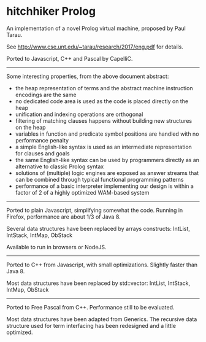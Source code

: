 # hitchhiker Prolog

An implementation of a novel Prolog virtual machine,
proposed by Paul Tarau.

See http://www.cse.unt.edu/~tarau/research/2017/eng.pdf for details.

Ported to Javascript, C++ and Pascal by CapelliC.

---------

Some interesting properties, from the above document abstract:

  * the heap representation of terms and the abstract machine instruction encodings are the same
  * no dedicated code area is used as the code is placed directly on the heap
  * unification and indexing operations are orthogonal
  * filtering of matching clauses happens without building new structures on the heap
  * variables in function and predicate symbol positions are handled with no performance penalty
  * a simple English-like syntax is used as an intermediate representation for clauses and goals
  * the same English-like syntax can be used by programmers directly as an alternative to classic Prolog syntax
  * solutions of (multiple) logic engines are exposed as answer streams that can be combined through typical functional programming patterns
  * performance of a basic interpreter implementing our design is within a factor of 2 of a highly optimized WAM-based system

--------

Ported to plain Javascript, simplifying somewhat the code.
Running in Firefox, performance are about 1/3 of Java 8.

Several data structures have been replaced by arrays constructs:
  IntList, IntStack, IntMap, ObStack

Available to run in browsers or NodeJS.

--------

Ported to C++ from Javascript, with small optimizations.
Slightly faster than Java 8.

Most data structures have been replaced by std::vector:
  IntList, IntStack, IntMap, ObStack

--------

Ported to Free Pascal from C++.
Performance still to be evaluated.

Most data structures have been adapted from Generics.
The recursive data structure used for term interfacing has been redesigned
and a little optimized.
